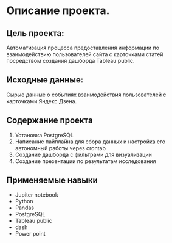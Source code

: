 # Описание проекта.

## Цель проекта:
Автоматизация процесса предоставления информации по взаимодействию пользователей сайта с карточками статей посредством создания дашборда Tableau public.

## Исходные данные: 
Сырые данные о событиях взаимодействия пользователей с карточками Яндекс.Дзена.

## Содержание проекта
1. Установка PostgreSQL
2. Написание пайплайна для сбора данных и настройка его автономный работы через crontab   
3. Создание дашборда с фильтрами для визуализации
4. Создание презентации по результатам исследования

## Применяемые навыки

- Jupiter notebook
- Python
- Pandas
- PostgreSQL
- Tableau public
- dash
- Power point

